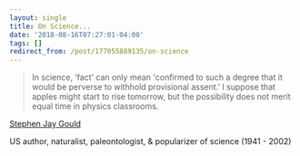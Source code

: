```yaml
---
layout: single
title: On Science...
date: '2018-08-16T07:27:01-04:00'
tags: []
redirect_from: /post/177055889135/on-science
---
```

<blockquote>
  In science, &lsquo;fact&rsquo; can only mean 'confirmed to such a degree that it would be perverse to withhold provisional assent.&rsquo; I suppose that apples might start to rise tomorrow, but the possibility does not merit equal time in physics classrooms.
</blockquote>

[Stephen Jay Gould](https://en.wikipedia.org/wiki/Stephen_Jay_Gould)

US author, naturalist, paleontologist, &amp; popularizer of science (1941 - 2002)
